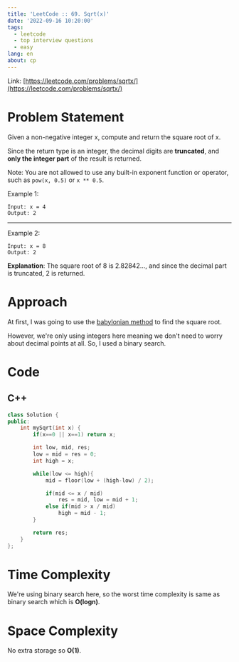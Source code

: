 ```yaml
---
title: 'LeetCode :: 69. Sqrt(x)'
date: '2022-09-16 10:20:00'
tags:
  - leetcode
  - top interview questions
  - easy
lang: en
about: cp
---
```


Link: [https://leetcode.com/problems/sqrtx/](https://leetcode.com/problems/sqrtx/)

# Problem Statement

Given a non-negative integer x, compute and return the square root of x.

Since the return type is an integer, the decimal digits are **truncated**, and **only the integer part** of the result is returned.

Note: You are not allowed to use any built-in exponent function or operator, such as `pow(x, 0.5)` or `x ** 0.5`.

Example 1:

```text
Input: x = 4
Output: 2
```

---

Example 2:

```text
Input: x = 8
Output: 2
```

**Explanation**: The square root of 8 is 2.82842..., and since the decimal part is truncated, 2 is returned.

# Approach

At first, I was going to use the [babylonian method](blogs.sas.com/content/iml/2016/05/16/babylonian-square-roots.html) to find the square root.

However, we're only using integers here meaning we don't need to worry about decimal points at all. So, I used a binary search.

# Code

## C++

```cpp
class Solution {
public:
    int mySqrt(int x) {
        if(x==0 || x==1) return x;

        int low, mid, res;
        low = mid = res = 0;
        int high = x;

        while(low <= high){
            mid = floor(low + (high-low) / 2);

            if(mid <= x / mid)
                res = mid, low = mid + 1;
            else if(mid > x / mid)
                high = mid - 1;
        }

        return res;
    }
};
```

# Time Complexity

We're using binary search here, so the worst time complexity is same as binary search which is **O(logn)**.

# Space Complexity

No extra storage so **O(1)**.
